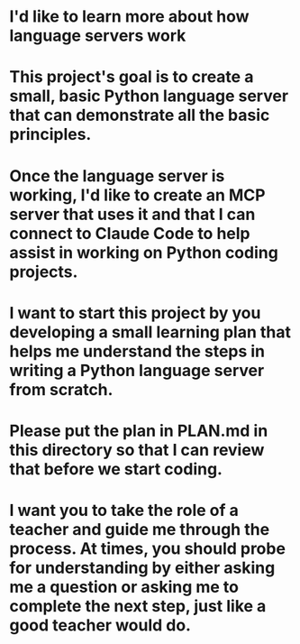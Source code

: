 # I'd like to learn more about how language servers work

# This project's goal is to create a small, basic Python language server that can demonstrate all the basic principles.

# Once the language server is working, I'd like to create an MCP server that uses it and that I can connect to Claude Code to help assist in working on Python coding projects.

# I want to start this project by you developing a small learning plan that helps me understand the steps in writing a Python language server from scratch.

# Please put the plan in PLAN.md in this directory so that I can review that before we start coding.

# I want you to take the role of a teacher and guide me through the process. At times, you should probe for understanding by either asking me a question or asking me to complete the next step, just like a good teacher would do.